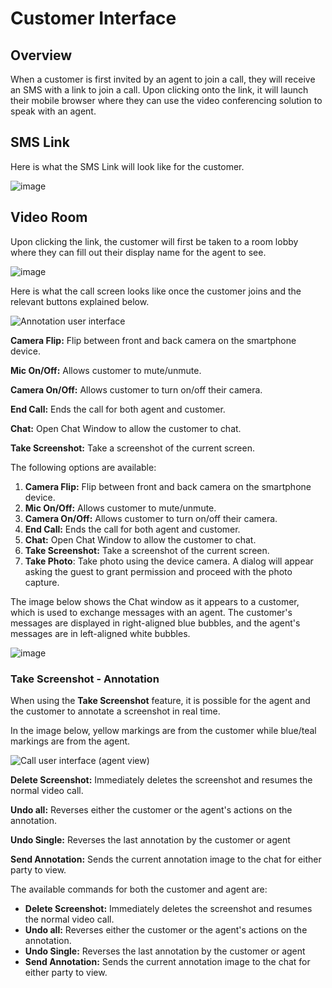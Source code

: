 # Customer Interface

## Overview

When a customer is first invited by an agent to join a call, they will receive an SMS with a link to join a call. Upon clicking onto the link, it will launch their mobile browser where they can use the video conferencing solution to speak with an agent.

## SMS Link

Here is what the SMS Link will look like for the customer.

![image](../images/6bbd6217d6ce3431eb48d62ad27ec74696a0dedaedacb580e9b6b985d6dcd83d-1e84de4-image_1.png)

## Video Room

Upon clicking the link, the customer will first be taken to a room lobby where they can fill out their display name for the agent to see.

![image](../images/6bd65ebe90144539d0cd7fa3e7584d816c8f14fadf17cdf356acab069ec3d1c3-4e74a25-image.png)

Here is what the call screen looks like once the customer joins and the relevant buttons explained below.

![Annotation user interface](../images/bc98b647114fed68c452b29dfc297c1e110a767249d38c0bec2c933354f3eb87-photo_6262264954581271633_y.jpg)

**Camera Flip:** Flip between front and back camera on the smartphone device.

**Mic On/Off:** Allows customer to mute/unmute.

**Camera On/Off:** Allows customer to turn on/off their camera.

**End Call:** Ends the call for both agent and customer.

**Chat:** Open Chat Window to allow the customer to chat.

**Take Screenshot:** Take a screenshot of the current screen.

The following options are available:

1. **Camera Flip:** Flip between front and back camera on the smartphone device.
2. **Mic On/Off:** Allows customer to mute/unmute.
3. **Camera On/Off:** Allows customer to turn on/off their camera.
4. **End Call:** Ends the call for both agent and customer.
5. **Chat:** Open Chat Window to allow the customer to chat.
6. **Take Screenshot:** Take a screenshot of the current screen.
7. **Take Photo**: Take photo using the device camera. A dialog will appear asking the guest to grant permission and proceed with the photo capture.

The image below shows the Chat window as it appears to a customer, which is used to exchange messages with an agent. The customer's messages are displayed in right-aligned blue bubbles, and the agent's messages are in left-aligned white bubbles.

![image](../images/4c307a16ba98f81d7a7a62c6ba5fd6378bfa129fdd2cdc95d9128c6c92cf9ad1-photo_6262264954581271707_y.jpg)

### Take Screenshot - Annotation

When using the **Take Screenshot** feature, it is possible for the agent and the customer to annotate a screenshot in real time.

In the image below, yellow markings are from the customer while blue/teal markings are from the agent.

![Call user interface (agent view)](../images/431775971412b07839cfeae9e173560783cffce2cdd5d894d98ef25bffba381e-Screenshot_2025-06-25_at_3.22.19_PM.png)

**Delete Screenshot:** Immediately deletes the screenshot and resumes the normal video call.

**Undo all:** Reverses either the customer or the agent's actions on the annotation.

**Undo Single:** Reverses the last annotation by the customer or agent

**Send Annotation:** Sends the current annotation image to the chat for either party to view.

The available commands for both the customer and agent are:

- **Delete Screenshot:** Immediately deletes the screenshot and resumes the normal video call.
- **Undo all:** Reverses either the customer or the agent's actions on the annotation.
- **Undo Single:** Reverses the last annotation by the customer or agent
- **Send Annotation:** Sends the current annotation image to the chat for either party to view.
